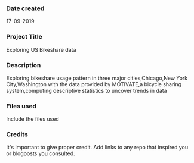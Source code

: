 ### Date created
17-09-2019

### Project Title
Exploring US Bikeshare data

### Description
Exploring bikeshare usage pattern in three major cities,Chicago,New York City,Washington with the data provided by MOTIVATE,a bicycle sharing system,computing descriptive statistics to uncover trends in data

### Files used
Include the files used

### Credits
It's important to give proper credit. Add links to any repo that inspired you or blogposts you consulted.

